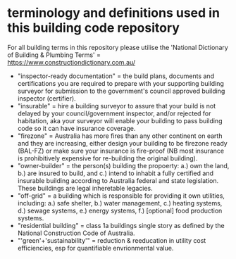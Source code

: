 # terminology and definitions used in this building code repository

For all building terms in this repository please utilise the 'National Dictionary of Building & Plumbing Terms' = https://www.constructiondictionary.com.au/

 - "inspector-ready documentation" = the build plans, documents and certifications you are required to prepare with your supporting building surveyor for submission to the government's council approved building inspector (certifier).
 - "insurable" = hire a building surveyor to assure that your build is not delayed by your council/government inspector, and/or rejected for habitation, aka your surveyor will enable your building to pass building code so it can have insurance coverage.
 - "firezone" = Australia has more fires than any other continent on earth and they are increasing, either design your building to be firezone ready (BAL-FZ) or make sure your insurance is fire-proof (NB most insurance is prohibitively expensive for re-building the original building).
 - "owner-builder" = the person(s) building the propoerty: a.) own the land, b.) are insured to build, and c.) intend to inhabit a fully certified and insurable building according to Australia federal and state legislation. These buildings are legal inheretable legacies.
 - "off-grid" = a building which is responsible for providing it own utilities, including: a.) safe shelter, b.) water management, c.) heating systems, d.) sewage systems, e.) energy systems, f.) [optional] food production systems.
 - "residential building" = class 1a buildings single story as defined by the National Construction Code of Australia.
 - "'green'+'sustainability'" = reduction & reeducation in utility cost efficiencies, esp for quantifiable envrionmental value.
